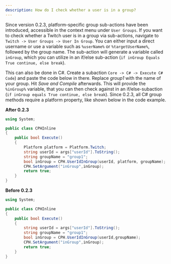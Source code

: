 ```yaml
---
description: How do I check whether a user is in a group?
---
```

Since version 0.2.3, platform-specific group sub-actions have been introduced, accessible in the context menu under `User Groups`. If you want to check whether a Twitch user is in a group via sub-actions, navigate to `Twitch -> User Groups -> User In Group`. You can either input a direct username or use a variable such as `%userName%` or `%targetUserName%`, followed by the group name. The sub-action will generate a variable called `inGroup`, which you can utilize in an if/else sub-action (`if inGroup Equals True continue, else break`).

This can also be done in C#. Create a subaction `Core -> C# -> Execute C# Code`) and paste the code below in there. Replace *group1*  with the name of your group. Hit *Save and Compile* afterwards. This will provide the `%inGroup%` variable, that you can then check against in an if/else-subaction (`if inGroup equals True continue, else break`). 
Since 0.2.3, all C# group methods require a platform property, like shown below in the code example.

**After 0.2.3**
```csharp
using System;

public class CPHInline
{
    public bool Execute()
    {
        Platform platform = Platform.Twitch; 
        string userId = args["userId"].ToString();
        string groupName = "group1";
        bool inGroup = CPH.UserIdInGroup(userId, platform, groupName);
        CPH.SetArgument("inGroup",inGroup);
        return true;
    }
}
```

**Before 0.2.3**
```csharp
using System;

public class CPHInline
{
    public bool Execute()
    {
        string userId = args["userId"].ToString();
        string groupName = "group1";
        bool inGroup = CPH.UserIdInGroup(userId,groupName);
        CPH.SetArgument("inGroup",inGroup);
        return true;
    }
}
```